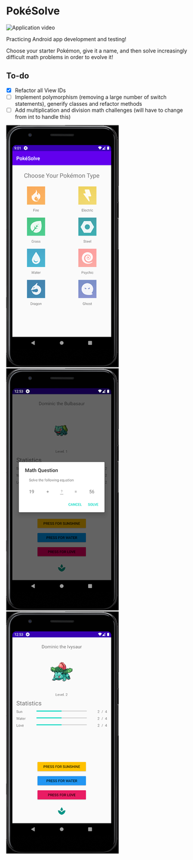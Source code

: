 # PokéSolve

![Application video](https://media.giphy.com/media/MCXcBlkO5HGY61Mv5x/giphy.gif)

Practicing Android app development and testing!

Choose your starter Pokémon, give it a name, and then solve increasingly difficult math problems in order to evolve it!

<h2>To-do</h2>

- [x] Refactor all View IDs
- [ ] Implement polymorphism (removing a large number of switch statements), generify classes and refactor methods
- [ ] Add multiplication and division math challenges (will have to change from int to handle this)

![Application image](screenshot_1.png)
![Application image](screenshot_2.png)
![Application image](screenshot_3.png)
